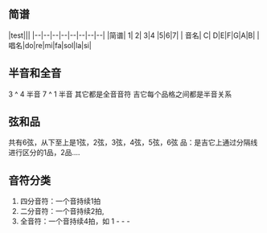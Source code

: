 ##  简谱
|test|||
|--|--|--|--|--|--|--|--|
|简谱| 1| 2| 3|4 |5|6|7|
| 音名| C| D|E|F|G|A|B|
|唱名|do|re|mi|fa|sol|la|si|

## 半音和全音
3  ^ 4 半音
7  ^ 1  半音
其它都是全音音符 
吉它每个品格之间都是半音关系

## 弦和品
共有6弦，从下至上是1弦，2弦，3弦，4弦，5弦，6弦
品：是吉它上通过分隔线进行区分的1品，2品....
## 音符分类
1. 四分音符：一个音持续1拍
2. 二分音符：一个音持续2拍,
3. 全音符：一个音持续4拍，如 1 - - - 